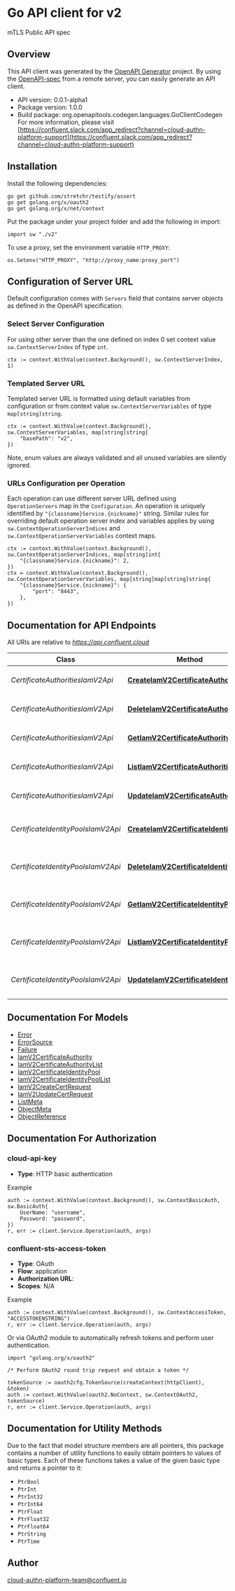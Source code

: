 # Go API client for v2

mTLS Public API spec

## Overview
This API client was generated by the [OpenAPI Generator](https://openapi-generator.tech) project.  By using the [OpenAPI-spec](https://www.openapis.org/) from a remote server, you can easily generate an API client.

- API version: 0.0.1-alpha1
- Package version: 1.0.0
- Build package: org.openapitools.codegen.languages.GoClientCodegen
For more information, please visit [https://confluent.slack.com/app_redirect?channel=cloud-authn-platform-support](https://confluent.slack.com/app_redirect?channel=cloud-authn-platform-support)

## Installation

Install the following dependencies:

```shell
go get github.com/stretchr/testify/assert
go get golang.org/x/oauth2
go get golang.org/x/net/context
```

Put the package under your project folder and add the following in import:

```golang
import sw "./v2"
```

To use a proxy, set the environment variable `HTTP_PROXY`:

```golang
os.Setenv("HTTP_PROXY", "http://proxy_name:proxy_port")
```

## Configuration of Server URL

Default configuration comes with `Servers` field that contains server objects as defined in the OpenAPI specification.

### Select Server Configuration

For using other server than the one defined on index 0 set context value `sw.ContextServerIndex` of type `int`.

```golang
ctx := context.WithValue(context.Background(), sw.ContextServerIndex, 1)
```

### Templated Server URL

Templated server URL is formatted using default variables from configuration or from context value `sw.ContextServerVariables` of type `map[string]string`.

```golang
ctx := context.WithValue(context.Background(), sw.ContextServerVariables, map[string]string{
	"basePath": "v2",
})
```

Note, enum values are always validated and all unused variables are silently ignored.

### URLs Configuration per Operation

Each operation can use different server URL defined using `OperationServers` map in the `Configuration`.
An operation is uniquely identified by `"{classname}Service.{nickname}"` string.
Similar rules for overriding default operation server index and variables applies by using `sw.ContextOperationServerIndices` and `sw.ContextOperationServerVariables` context maps.

```
ctx := context.WithValue(context.Background(), sw.ContextOperationServerIndices, map[string]int{
	"{classname}Service.{nickname}": 2,
})
ctx = context.WithValue(context.Background(), sw.ContextOperationServerVariables, map[string]map[string]string{
	"{classname}Service.{nickname}": {
		"port": "8443",
	},
})
```

## Documentation for API Endpoints

All URIs are relative to *https://api.confluent.cloud*

Class | Method | HTTP request | Description
------------ | ------------- | ------------- | -------------
*CertificateAuthoritiesIamV2Api* | [**CreateIamV2CertificateAuthority**](docs/CertificateAuthoritiesIamV2Api.md#createiamv2certificateauthority) | **Post** /iam/v2/certificate-authorities | Create a Certificate Authority
*CertificateAuthoritiesIamV2Api* | [**DeleteIamV2CertificateAuthority**](docs/CertificateAuthoritiesIamV2Api.md#deleteiamv2certificateauthority) | **Delete** /iam/v2/certificate-authorities/{id} | Delete a Certificate Authority
*CertificateAuthoritiesIamV2Api* | [**GetIamV2CertificateAuthority**](docs/CertificateAuthoritiesIamV2Api.md#getiamv2certificateauthority) | **Get** /iam/v2/certificate-authorities/{id} | Read a Certificate Authority
*CertificateAuthoritiesIamV2Api* | [**ListIamV2CertificateAuthorities**](docs/CertificateAuthoritiesIamV2Api.md#listiamv2certificateauthorities) | **Get** /iam/v2/certificate-authorities | List of Certificate Authorities
*CertificateAuthoritiesIamV2Api* | [**UpdateIamV2CertificateAuthority**](docs/CertificateAuthoritiesIamV2Api.md#updateiamv2certificateauthority) | **Put** /iam/v2/certificate-authorities/{id} | Update a Certificate Authority
*CertificateIdentityPoolsIamV2Api* | [**CreateIamV2CertificateIdentityPool**](docs/CertificateIdentityPoolsIamV2Api.md#createiamv2certificateidentitypool) | **Post** /iam/v2/certificate-authorities/{certificate_authority_id}/identity-pools | Create a Certificate Identity Pool
*CertificateIdentityPoolsIamV2Api* | [**DeleteIamV2CertificateIdentityPool**](docs/CertificateIdentityPoolsIamV2Api.md#deleteiamv2certificateidentitypool) | **Delete** /iam/v2/certificate-authorities/{certificate_authority_id}/identity-pools/{id} | Delete a Certificate Identity Pool
*CertificateIdentityPoolsIamV2Api* | [**GetIamV2CertificateIdentityPool**](docs/CertificateIdentityPoolsIamV2Api.md#getiamv2certificateidentitypool) | **Get** /iam/v2/certificate-authorities/{certificate_authority_id}/identity-pools/{id} | Read a Certificate Identity Pool
*CertificateIdentityPoolsIamV2Api* | [**ListIamV2CertificateIdentityPools**](docs/CertificateIdentityPoolsIamV2Api.md#listiamv2certificateidentitypools) | **Get** /iam/v2/certificate-authorities/{certificate_authority_id}/identity-pools | List of Certificate Identity Pools
*CertificateIdentityPoolsIamV2Api* | [**UpdateIamV2CertificateIdentityPool**](docs/CertificateIdentityPoolsIamV2Api.md#updateiamv2certificateidentitypool) | **Put** /iam/v2/certificate-authorities/{certificate_authority_id}/identity-pools/{id} | Update a Certificate Identity Pool


## Documentation For Models

 - [Error](docs/Error.md)
 - [ErrorSource](docs/ErrorSource.md)
 - [Failure](docs/Failure.md)
 - [IamV2CertificateAuthority](docs/IamV2CertificateAuthority.md)
 - [IamV2CertificateAuthorityList](docs/IamV2CertificateAuthorityList.md)
 - [IamV2CertificateIdentityPool](docs/IamV2CertificateIdentityPool.md)
 - [IamV2CertificateIdentityPoolList](docs/IamV2CertificateIdentityPoolList.md)
 - [IamV2CreateCertRequest](docs/IamV2CreateCertRequest.md)
 - [IamV2UpdateCertRequest](docs/IamV2UpdateCertRequest.md)
 - [ListMeta](docs/ListMeta.md)
 - [ObjectMeta](docs/ObjectMeta.md)
 - [ObjectReference](docs/ObjectReference.md)


## Documentation For Authorization



### cloud-api-key

- **Type**: HTTP basic authentication

Example

```golang
auth := context.WithValue(context.Background(), sw.ContextBasicAuth, sw.BasicAuth{
    UserName: "username",
    Password: "password",
})
r, err := client.Service.Operation(auth, args)
```


### confluent-sts-access-token


- **Type**: OAuth
- **Flow**: application
- **Authorization URL**: 
- **Scopes**: N/A

Example

```golang
auth := context.WithValue(context.Background(), sw.ContextAccessToken, "ACCESSTOKENSTRING")
r, err := client.Service.Operation(auth, args)
```

Or via OAuth2 module to automatically refresh tokens and perform user authentication.

```golang
import "golang.org/x/oauth2"

/* Perform OAuth2 round trip request and obtain a token */

tokenSource := oauth2cfg.TokenSource(createContext(httpClient), &token)
auth := context.WithValue(oauth2.NoContext, sw.ContextOAuth2, tokenSource)
r, err := client.Service.Operation(auth, args)
```


## Documentation for Utility Methods

Due to the fact that model structure members are all pointers, this package contains
a number of utility functions to easily obtain pointers to values of basic types.
Each of these functions takes a value of the given basic type and returns a pointer to it:

* `PtrBool`
* `PtrInt`
* `PtrInt32`
* `PtrInt64`
* `PtrFloat`
* `PtrFloat32`
* `PtrFloat64`
* `PtrString`
* `PtrTime`

## Author

cloud-authn-platform-team@confluent.io

